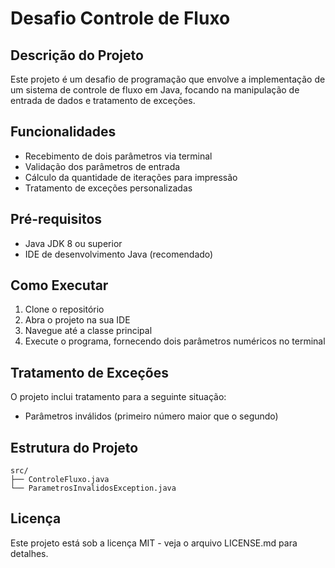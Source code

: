 # Desafio Controle de Fluxo

## Descrição do Projeto
Este projeto é um desafio de programação que envolve a implementação de um sistema de controle de fluxo em Java, focando na manipulação de entrada de dados e tratamento de exceções.

## Funcionalidades
- Recebimento de dois parâmetros via terminal
- Validação dos parâmetros de entrada
- Cálculo da quantidade de iterações para impressão
- Tratamento de exceções personalizadas

## Pré-requisitos
- Java JDK 8 ou superior
- IDE de desenvolvimento Java (recomendado)

## Como Executar
1. Clone o repositório
2. Abra o projeto na sua IDE
3. Navegue até a classe principal
4. Execute o programa, fornecendo dois parâmetros numéricos no terminal

## Tratamento de Exceções
O projeto inclui tratamento para a seguinte situação:
- Parâmetros inválidos (primeiro número maior que o segundo)

## Estrutura do Projeto
```
src/
├── ControleFluxo.java
└── ParametrosInvalidosException.java
```

## Licença
Este projeto está sob a licença MIT - veja o arquivo LICENSE.md para detalhes.
